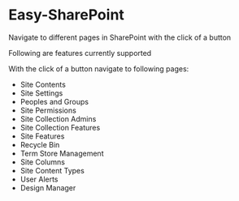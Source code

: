# Easy-SharePoint

Navigate to different pages in SharePoint with the click of a button

Following are features currently supported

With the click of a button navigate to following pages:

- Site Contents
- Site Settings
- Peoples and Groups
- Site Permissions
- Site Collection Admins
- Site Collection Features
- Site Features
- Recycle Bin
- Term Store Management
- Site Columns
- Site Content Types
- User Alerts
- Design Manager
